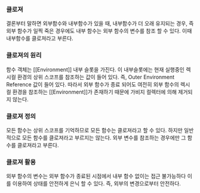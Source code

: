 ### 클로져
결론부터 말하면 외부함수와 내부함수가 있을 때, 내부함수가 더 오래 유지되는 경우, 즉 외부 함수가 일찍 죽은 경우에도 내부 함수는 외부 함수의 변수를 참조 할 수 있다. 이때 내부함수를
클로져라고 부른다.

### 클로져의 원리
함수 객체는 [[Environment]] 내부 슬롯을 가진다. 이 내부슬롯에는 현재 실행중인 렉시컬 환경의 상위 스코프를 참조하는 값이 들어 있다. 즉, Outer Environment Reference 값이 들어 있다.
따라서 외부 함수가 종료 되어도 여전히 외부 함수의 렉시컬 환경을 참조하는 [[Environment]]가 존재하기 때문에 가비지 컬렉터에 의해 제거되지 않는다.

### 클로져 정의
모든 함수는 상위 스코프를 기억하므로 모든 함수는 클로져라고 할 수 있다. 하지만 일반적으로 모든 함수를 클로져라고 부르지는 않는다. 
외부 변수를 참조하는 경우에만 그 함수를 클로져라고 부른다.

### 클로져 활용
외부 함수의 변수는 외부 함수가 종료된 시점에서 내부 함수 없이는 접근 불가능하다 이를 이용하여 상태를 안전하게 은닉 할 수 있다. 즉, 외부의 변경으로부터 안전하다.
